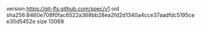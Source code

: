 version https://git-lfs.github.com/spec/v1
oid sha256:8460e708f0fac6522a368bb28ea2fd2d1340a4cce37aadfdc5195cee30d5452e
size 13069
